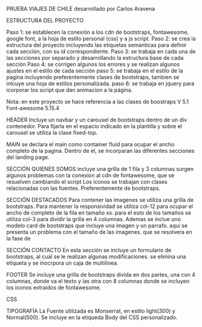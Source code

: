 PRUEBA VIAJES DE CHILE
desarrollado por Carlos Aravena

ESTRUCTURA DEL PROYECTO

Paso 1: se establecen la conexión a los cdn de bootstraps, fontawesome, google font, a la hoja de estilo personal (css) y a js script. 
Paso 2: se crea la estructura del proyecto incluyendo las etiquetas semanticas para definir cada sección, con su id correspondiente. 
Paso 3: se trabaja en cada una de las secciones por separado y desarrollando la estructura base de cada sección
Paso 4: se corrigen algunos los errores y se realizan algunos ajustes en el estilo de cada sección
paso 5: se trabaja en el estilo de la pagina incluyendo preferentemente clases de bootstraps, tambien se inlcuye una hoja de estilos personalizada. 
paso 6: se trabaja en jquery para icorporar los script que dan animacion a la página.

Nota: en este proyecto se hace referencia a las clases de boostraps V 5.1
Font-awesome 5.15.4

HEADER
Incluye un navbar y un carousel de bootstraps dentro de un div contenedor. Para fijarla en el espacio indicado en la plantilla y sobre el carousel se utiliza la clase fixed-top.

MAIN
se declara el main como container fluid para ocupar el ancho completo de la pagina. Dentro de el, se incorparan las diferentes secciones del landing page.

SECCIÓN QUIENES SOMOS
incluye una grilla de 1 fila y 3 columnas
surgen algunos problemas con la conexion al cdn de fontawesome, que se resuelven cambiando el script
Los iconos se trabajan con clases relacionadas con las fuentes. Preferentemente de bootstraps. 

SECCIÓN DESTACADOS
Para contener las imagenes se utiliza una grilla de bootstraps. Para mantener la responsividad se utiliza col-12 para ocupar el ancho de completo de la fila en tamaño xs. para el esto de los tamaños se utiliza col-3 para dividir la grilla en 4 columnas. Ademas se inclue uno modelo card de bootstraps que incluye una imagen y un parrafo. aqui se presenta un problema con el tamaño de las imagenes. que se resolvera en la fase de

SECCIÓN CONTACTO
En esta sección se incluye un formulario de bootstraps, al cual se le realizan algunas modificaciones. se elimina una etiqueta y se inocrpora un caja de multilinea. 

FOOTER
Se incluye una grilla de bootstraps divida en dos partes, una con 4 columnas, donde va el texto y las otra con 8 columnas donde se incluyen los iconos extraidos de fontawesome. 

CSS

TIPOGRAFÍA
La Fuente utilizada es Monserrat, en estilo light(300) y Normal(500). Se incluye en la etiqueda Body del CSS personalizado.

